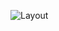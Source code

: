 ![Layout](https://user-images.githubusercontent.com/35743791/168493622-d94fa703-45bf-42c9-a158-03ebee25b40f.jpg)
